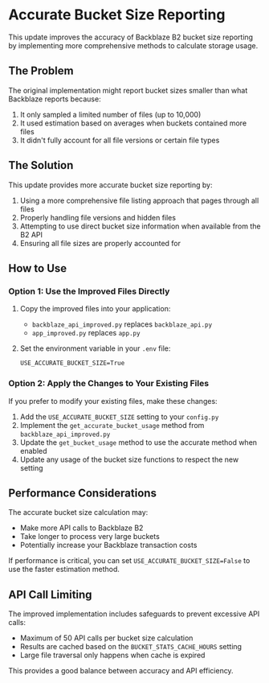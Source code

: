 # Accurate Bucket Size Reporting

This update improves the accuracy of Backblaze B2 bucket size reporting by implementing more comprehensive methods to calculate storage usage.

## The Problem

The original implementation might report bucket sizes smaller than what Backblaze reports because:

1. It only sampled a limited number of files (up to 10,000)
2. It used estimation based on averages when buckets contained more files
3. It didn't fully account for all file versions or certain file types

## The Solution

This update provides more accurate bucket size reporting by:

1. Using a more comprehensive file listing approach that pages through all files
2. Properly handling file versions and hidden files 
3. Attempting to use direct bucket size information when available from the B2 API
4. Ensuring all file sizes are properly accounted for

## How to Use

### Option 1: Use the Improved Files Directly

1. Copy the improved files into your application:
   - `backblaze_api_improved.py` replaces `backblaze_api.py`
   - `app_improved.py` replaces `app.py`

2. Set the environment variable in your `.env` file:
   ```
   USE_ACCURATE_BUCKET_SIZE=True
   ```

### Option 2: Apply the Changes to Your Existing Files

If you prefer to modify your existing files, make these changes:

1. Add the `USE_ACCURATE_BUCKET_SIZE` setting to your `config.py`
2. Implement the `get_accurate_bucket_usage` method from `backblaze_api_improved.py`
3. Update the `get_bucket_usage` method to use the accurate method when enabled
4. Update any usage of the bucket size functions to respect the new setting

## Performance Considerations

The accurate bucket size calculation may:
- Make more API calls to Backblaze B2
- Take longer to process very large buckets
- Potentially increase your Backblaze transaction costs

If performance is critical, you can set `USE_ACCURATE_BUCKET_SIZE=False` to use the faster estimation method.

## API Call Limiting

The improved implementation includes safeguards to prevent excessive API calls:
- Maximum of 50 API calls per bucket size calculation
- Results are cached based on the `BUCKET_STATS_CACHE_HOURS` setting
- Large file traversal only happens when cache is expired

This provides a good balance between accuracy and API efficiency.

